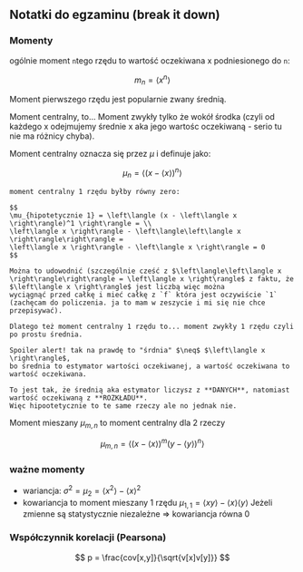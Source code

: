## Notatki do egzaminu (break it down)

### Momenty
ogólnie moment `n`tego rzędu to wartość oczekiwana x podniesionego do `n`:

$$
m_n = \left\langle x^n \right\rangle
$$

Moment pierwszego rzędu jest popularnie zwany średnią.

Moment centralny, to... Moment zwykły tylko że wokół środka (czyli od każdego x odejmujemy średnie x aka jego wartośc oczekiwaną - serio tu nie ma różnicy chyba).

Moment centralny oznacza się przez $\mu$ i definuje jako:

$$
\mu_n = \left\langle (x - \left\langle x \right\rangle)^n \right\rangle
$$

```{important}
moment centralny 1 rzędu byłby równy zero:

$$
\mu_{hipotetycznie 1} = \left\langle (x - \left\langle x \right\rangle)^1 \right\rangle = \\
\left\langle x \right\rangle - \left\langle\left\langle x \right\rangle\right\rangle = 
\left\langle x \right\rangle - \left\langle x \right\rangle = 0
$$

Można to udowodnić (szczególnie cześć z $\left\langle\left\langle x \right\rangle\right\rangle = \left\langle x \right\rangle$ z faktu, że $\left\langle x \right\rangle$ jest liczbą więc można
wyciągnąć przed całkę i mieć całkę z `f` która jest oczywiście `1` (zachęcam do policzenia. ja to mam w zeszycie i mi się nie chce przepisywać).

Dlatego też moment centralny 1 rzędu to... moment zwykły 1 rzędu czyli po prostu średnia.
```

```{important}
Spoiler alert! tak na prawdę to "śrdnia" $\neq$ $\left\langle x \right\rangle$,
bo średnia to estymator wartości oczekiwanej, a wartość oczekiwana to wartość oczekiwana.

To jest tak, że średnią aka estymator liczysz z **DANYCH**, natomiast wartość oczekiwaną z **ROZKŁADU**.
Więc hipootetycznie to te same rzeczy ale no jednak nie.
```

Moment mieszany $\mu_{m, n}$ to moment centralny dla 2 rzeczy

$$
\mu_{m, n} = \left\langle (x - \left\langle x \right\rangle)^m (y - \left\langle y \right\rangle)^n \right\rangle
$$

### ważne momenty

- wariancja: $\sigma^2 = \mu_2 = \left\langle x^2 \right\rangle - \left\langle x \right\rangle^2$
- kowariancja to moment mieszany 1 rzędu $\mu_{1, 1} = \left\langle xy \right\rangle - \left\langle x \right\rangle \left\langle y \right\rangle$
Jeżeli zmienne są statystycznie niezależne $\Rightarrow$ kowariancja równa 0


### Współczynnik korelacji (Pearsona)

$$
p = \frac{cov[x,y]}{\sqrt{v[x]v[y]}}
$$
